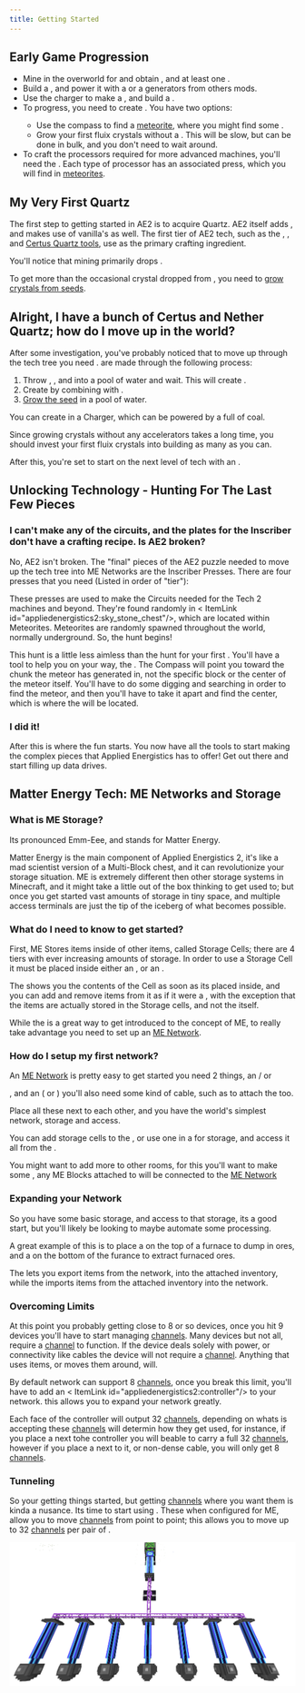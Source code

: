 ```yaml
---
title: Getting Started
---
```


## Early Game Progression

- Mine in the overworld for <ItemLink id="quartz_ore" /> and obtain <ItemLink id="certus_quartz_dust" />, and at least
  one <ItemLink id="certus_quartz_crystal" />.
- Build a <ItemLink id="charger" />, and power it with a <ItemLink id="vibration_chamber" /> or a generators from others
  mods.
- Use the charger to make a <ItemLink id="charged_certus_quartz_crystal" />, and build a <ItemLink id="sky_compass" />.
- To progress, you need to create <ItemLink id="fluix_crystal" />. You have two options:
  - Use the compass to find a [meteorite](./features/meteorites.md), where you might find
    some <ItemLink id="fluix_crystal" />.
  - Grow your first fluix crystals without a <ItemLink id="quartz_growth_accelerator" />. This will be slow, but can
    be done in bulk, and you don't need to wait around.
- To craft the processors required for more advanced machines, you'll need the <ItemLink id="inscriber" />. Each type of
  processor has an associated press, which you will find in [meteorites](./features/meteorites.md).

## My Very First Quartz

The first step to getting started in AE2 is to acquire Quartz. AE2 itself
adds <ItemLink id="appliedenergistics2:certus_quartz_crystal"/>, and makes use of
vanilla's <ItemLink id="minecraft:quartz"/> as well. The first tier of AE2 tech, such as
the <ItemLink id="appliedenergistics2:certus_quartz_wrench"/>
, <ItemLink id="appliedenergistics2:certus_quartz_cutting_knife"/>,
and [Certus Quartz tools](./features/simple-tools/quartz-tools.md), use <ItemLink id="certus_quartz_crystal" /> as the
primary crafting ingredient.

You'll notice that mining <ItemLink id="quartz_ore" /> primarily drops <ItemLink id="certus_quartz_dust" />.

To get more than the occasional crystal dropped from <ItemLink id="quartz_ore" />, you need 
to [grow crystals from seeds](./features/crystals.md).

## Alright, I have a bunch of Certus and Nether Quartz; how do I move up in the world?

After some investigation, you've probably noticed that to move up through the tech tree you
need <ItemLink id="fluix_crystal"/>. <ItemLink id="appliedenergistics2:fluix_crystal"/> are made through the following
process:

1. Throw <ItemLink id="charged_certus_quartz_crystal" />, <ItemLink id="minecraft:quartz"/>, and <ItemLink id="minecraft:redstone"/> into a pool of
   water and wait. This will create <ItemLink id="fluix_dust" />.
2. Create <ItemLink id="fluix_crystal_seed" /> by combining <ItemLink id="fluix_dust" /> with <ItemLink id="minecraft:sand" />.
3. [Grow the seed](./features/crystals.md) in a pool of water.

You can create <ItemLink id="appliedenergistics2:charged_certus_quartz_crystal"/> in a Charger, which can be powered 
by a <ItemLink id="vibration_chamber" /> full of coal.

Since growing crystals without any accelerators takes a long time, you should invest your first fluix crystals into 
building as many <ItemLink id="quartz_growth_accelerator" /> as you can.

After this, you're set to start on the next level of tech with an <ItemLink id="appliedenergistics2:inscriber" />.

## Unlocking Technology - Hunting For The Last Few Pieces

### I can't make any of the circuits, and the plates for the Inscriber don't have a crafting recipe. Is AE2 broken?

No, AE2 isn't broken. The "final" pieces of the AE2 puzzle needed to move up the tech tree into ME Networks are the
Inscriber Presses. There are four presses that you need (Listed in order of "tier"):

<ItemGrid>
  <ItemIcon itemId="silicon_press" />
  <ItemIcon itemId="logic_processor_press" />
  <ItemIcon itemId="calculation_processor_press" />
  <ItemIcon itemId="engineering_processor_press" />
</ItemGrid>

These presses are used to make the Circuits needed for the Tech 2 machines and beyond. They're found randomly in <
ItemLink id="appliedenergistics2:sky_stone_chest"/>, which are located within Meteorites. Meteorites are randomly
spawned throughout the world, normally underground. So, the hunt begins!

This hunt is a little less aimless than the hunt for your first <ItemLink id="appliedenergistics2:
charged_certus_quartz_crystal"/>. You'll have a tool to help you on your way, the <ItemLink id="appliedenergistics2:
sky_compass"/>. The Compass will point you toward the chunk the meteor has generated in, not the specific block or the
center of the meteor itself. You'll have to do some digging and searching in order to find the meteor, and then you'll
have to take it apart and find the center, which is where the <ItemLink id="appliedenergistics2:sky_stone_chest"/> will
be located.

### I did it!

After this is where the fun starts. You now have all the tools to start making the complex pieces that Applied
Energistics has to offer! Get out there and start filling up data drives.

## Matter Energy Tech: ME Networks and Storage

### What is ME Storage?

Its pronounced Emm-Eee, and stands for Matter Energy.

Matter Energy is the main component of Applied Energistics 2, it's like a mad scientist version of a Multi-Block chest,
and it can revolutionize your storage situation. ME is extremely different then other storage systems in Minecraft, and
it might take a little out of the box thinking to get used to; but once you get started vast amounts of storage in tiny
space, and multiple access terminals are just the tip of the iceberg of what becomes possible.

### What do I need to know to get started?

First, ME Stores items inside of other items, called Storage Cells; there are 4 tiers with ever increasing amounts of
storage. In order to use a Storage Cell it must be placed inside either an <ItemLink id="appliedenergistics2:chest"/>,
or an <ItemLink id="appliedenergistics2:drive"/>.

<CategoryIndex category="Storage Cells" />

The <ItemLink id="appliedenergistics2:chest"/> shows you the contents of the Cell as soon as its placed inside, and you
can add and remove items from it as if it were a <ItemLink id="minecraft:chest"/>, with the exception that the items are
actually stored in the Storage cells, and not the <ItemLink id="appliedenergistics2:chest"/> itself.

While the <ItemLink id="appliedenergistics2:chest"/> is a great way to get introduced to the concept of ME, to really
take advantage you need to set up an [ME Network](features/me-network.md).

### How do I setup my first network?

An [ME Network](features/me-network.md) is pretty easy to get started you need 2 things,
an <ItemLink id="appliedenergistics2:chest"/> / or

<ItemLink id="appliedenergistics2:drive" />, and an <ItemLink id="appliedenergistics2:terminal" /> (
or <ItemLink
  id="
appliedenergistics2:crafting_terminal"
/> ) you'll also need some kind of cable, such as <ItemLink
  id="
appliedenergistics2:fluix_glass_cable"
/> to attach the <ItemLink id="appliedenergistics2:terminal" /> too.

Place all these next to each other, and you have the world's simplest network, storage and access.

You can add storage cells to the <ItemLink id="appliedenergistics2:drive"/>, or use one in a <ItemLink id="
appliedenergistics2:chest"/> for storage, and access it all from the <ItemLink id="appliedenergistics2:terminal"/>.

You might want to add more <ItemLink id="appliedenergistics2:terminal"/> to other rooms, for this you'll want to make
some <ItemLink id="appliedenergistics2:fluix_glass_cable"/>, any ME Blocks attached
to <ItemLink id="appliedenergistics2:fluix_glass_cable"/> will be connected to the [ME Network](features/me-network.md)

### Expanding your Network

So you have some basic storage, and access to that storage, its a good start, but you'll likely be looking to maybe
automate some processing.

A great example of this is to place a <ItemLink id="appliedenergistics2:item_export_bus"/> on the top of a furnace to
dump in ores, and a <ItemLink id="appliedenergistics2:item_import_bus"/>
on the bottom of the furance to extract furnaced ores.

The <ItemLink id="appliedenergistics2:item_export_bus"/> lets you export items from the network, into the attached
inventory, while the <ItemLink id="appliedenergistics2:item_import_bus"/> imports items from the attached inventory into
the network.

### Overcoming Limits

At this point you probably getting close to 8 or so devices, once you hit 9 devices you'll have to start
managing [channels](features/channels.md). Many devices but not all, require a [channel](features/channels.md) to
function. If the device deals solely with power, or connectivity like cables the device will not require
a [channel](features/channels.md). Anything that uses items, or moves them around, will.

By default network can support 8 [channels](features/channels.md), once you break this limit, you'll have to add an <
ItemLink id="appliedenergistics2:controller"/> to your network. this allows you to expand your network greatly.

Each face of the controller will output 32 [channels](features/channels.md), depending on whats is accepting
these [channels](features/channels.md) will determin how they get used, for instance, if you place a <ItemLink id="
appliedenergistics2:fluix_covered_dense_cable"/> next tohe controller you will beable to carry a full 32
[channels](features/channels.md), however if you place a <ItemLink id="appliedenergistics2:drive"/> next to it, or
non-dense cable, you will only get 8 [channels](features/channels.md).

### Tunneling

So your getting things started, but getting [channels](features/channels.md)
where you want them is kinda a nusance. Its time to start using <ItemLink id="appliedenergistics2:me_p2p_tunnel"/>.
These when configured for ME, allow you to move [channels](features/channels.md) from point to point; this allows you to
move up to 32 [channels](features/channels.md) per pair of <ItemLink id="appliedenergistics2:me_p2p_tunnel"/>.

![A example of using P2P Tunnels to move channels.](../public/assets/large/tunnelchannels.png)
